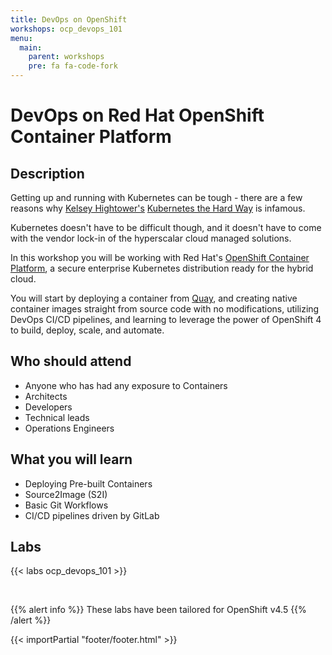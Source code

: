 ```yaml
---
title: DevOps on OpenShift
workshops: ocp_devops_101
menu:
  main:
    parent: workshops
    pre: fa fa-code-fork
---
```


# DevOps on Red Hat OpenShift Container Platform

## Description 

Getting up and running with Kubernetes can be tough - there are a few reasons why [Kelsey Hightower's](https://twitter.com/kelseyhightower) [Kubernetes the Hard Way](https://github.com/kelseyhightower/kubernetes-the-hard-way) is infamous.

Kubernetes doesn't have to be difficult though, and it doesn't have to come with the vendor lock-in of the hyperscalar cloud managed solutions.

In this workshop you will be working with Red Hat's [OpenShift Container Platform](https://www.openshift.com/), a secure enterprise Kubernetes distribution ready for the hybrid cloud.

You will start by deploying a container from [Quay](https://quay.io/), and creating native container images straight from source code with no modifications, utilizing DevOps CI/CD pipelines, and learning to leverage the power of OpenShift 4 to build, deploy, scale, and automate.

## Who should attend

- Anyone who has had any exposure to Containers
- Architects
- Developers
- Technical leads
- Operations Engineers

## What you will learn

- Deploying Pre-built Containers
- Source2Image (S2I)
- Basic Git Workflows
- CI/CD pipelines driven by GitLab

## Labs

{{< labs ocp_devops_101 >}}

<br>

{{% alert info %}}
These labs have been tailored for OpenShift v4.5
{{% /alert %}}

{{< importPartial "footer/footer.html" >}}
